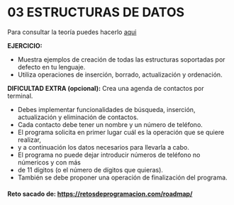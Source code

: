 # 03 ESTRUCTURAS DE DATOS

Para consultar la teoría puedes hacerlo [aqui](../../conceptos/ESTRUCTURAS%20DE%20DATOS.md)

**EJERCICIO:**
- Muestra ejemplos de creación de todas las estructuras soportadas por defecto en tu lenguaje.
- Utiliza operaciones de inserción, borrado, actualización y ordenación.

**DIFICULTAD EXTRA (opcional):**
Crea una agenda de contactos por terminal.
- Debes implementar funcionalidades de búsqueda, inserción, actualización y eliminación de contactos.
- Cada contacto debe tener un nombre y un número de teléfono.
- El programa solicita en primer lugar cuál es la operación que se quiere realizar,
- y a continuación los datos necesarios para llevarla a cabo.
- El programa no puede dejar introducir números de teléfono no númericos y con más
- de 11 dígitos (o el número de dígitos que quieras).
- También se debe proponer una operación de finalización del programa.
#### Reto sacado de: https://retosdeprogramacion.com/roadmap/
